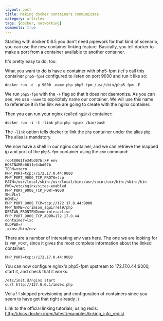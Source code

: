 ```yaml
---
layout: post
title: Making docker containers communicate
category: articles
tags: [docker, networking]
comments: true
---
```


Starting with docker 0.6.5 you don't need pipework for that kind of scenario, you can use the new container linking feature. Basically, you tell docker to make a port from a container available to another container.

It's pretty easy to do, too.

What you want to do is have a container with php5-fpm (let's call this container `php5-fpm`) configured to listen on port 9000 and run it like so:

    docker run -d -p 9000 -name php php5-fpm /usr/sbin/php5-fpm -F

We run `php5-fpm` with the `-F` flag so that it does not daemonize. As you can see, we use `-name` to explicitely name our container. We will use this name to reference it in the link we are going to create with the nginx container.

Then you can run your nginx (called `nginx`) container:

    docker run -i -t -link php:php nginx /bin/bash

The `-link` option tells docker to link the `php` container under the alias `php`. The alias is mandatory.

We now have a shell in our nginx container, and we can retrieve the mapped ip and port of the `php5-fpm` container using the `env` command:

    root@061fe34bd07b:/# env
    HOSTNAME=061fe34bd07b
    TERM=xterm
    PHP_PORT=tcp://172.17.0.44:9000
    PHP_PORT_9000_TCP_PROTO=tcp
    PATH=/usr/local/sbin:/usr/local/bin:/usr/sbin:/usr/bin:/sbin:/bin
    PWD=/etc/nginx/sites-enabled
    PHP_PORT_9000_TCP_PORT=9000
    SHLVL=1
    HOME=/
    PHP_PORT_9000_TCP=tcp://172.17.0.44:9000
    PHP_NAME=/crimson_squirrel9/php
    DEBIAN_FRONTEND=noninteractive
    PHP_PORT_9000_TCP_ADDR=172.17.0.44
    container=lxc
    OLDPWD=/
    _=/usr/bin/env

There are a number of interesting env vars here. The one we are looking for is `PHP_PORT`, since it gives the most complete information about the linked container:

    PHP_PORT=tcp://172.17.0.44:9000

You can now configure nginx's php5-fpm upstream to 172.17.0.44:9000, start it, and check that it works:

    /etc/init.d/nginx start
    curl http://127.0.0.1/index.php

Voila ! I skipped provisioning and configuration of containers since you seem to have got that right already ;)

Link to the official linking tutorials, using redis: http://docs.docker.io/en/latest/examples/linking_into_redis/